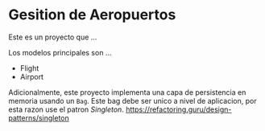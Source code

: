 # Gesition de Aeropuertos

Este es un proyecto que ...

Los modelos principales son ...

* Flight
* Airport

Adicionalmente, este proyecto implementa una capa de persistencia en memoria usando un `Bag`. Este bag debe ser unico a nivel de aplicacion, por esta razon use el patron _Singleton_. https://refactoring.guru/design-patterns/singleton

